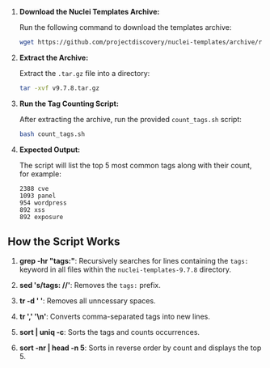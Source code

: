 1. **Download the Nuclei Templates Archive:**

    Run the following command to download the templates archive:

    ```bash
    wget https://github.com/projectdiscovery/nuclei-templates/archive/refs/tags/v9.7.8.tar.gz
    ```

2. **Extract the Archive:**

    Extract the `.tar.gz` file into a directory:

    ```bash
    tar -xvf v9.7.8.tar.gz
    ```

3. **Run the Tag Counting Script:**

    After extracting the archive, run the provided `count_tags.sh` script:

    ```bash
    bash count_tags.sh
    ```

4. **Expected Output:**

    The script will list the top 5 most common tags along with their count, for example:

    ```
    2388 cve
    1093 panel
    954 wordpress
    892 xss
    892 exposure
    ```

## How the Script Works

1. **grep -hr "tags:"**: Recursively searches for lines containing the `tags:` keyword in all files within the `nuclei-templates-9.7.8` directory.

2. **sed 's/tags: //'**: Removes the `tags:` prefix.

3. **tr -d ' '**: Removes all unncessary spaces.

4. **tr ',' '\n'**: Converts comma-separated tags into new lines.

5. **sort | uniq -c**: Sorts the tags and counts occurrences.

6. **sort -nr | head -n 5**: Sorts in reverse order by count and displays the top 5.
